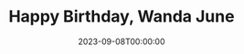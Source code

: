 ---
layout: productions
title: Happy Birthday, Wanda June
date: 2023-09-08T00:00:00
opening_date: 1987-12-31
approx_date: year
featured_image:
Theatre: Players by the Sea
cast:
- Woodly: Michael Lipp
crew:
---